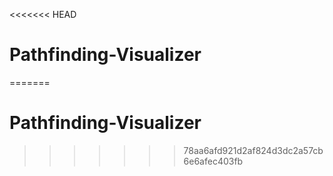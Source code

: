<<<<<<< HEAD
# Pathfinding-Visualizer
=======
# Pathfinding-Visualizer
>>>>>>> 78aa6afd921d2af824d3dc2a57cb6e6afec403fb
